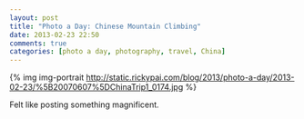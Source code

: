 ```yaml
---
layout: post
title: "Photo a Day: Chinese Mountain Climbing"
date: 2013-02-23 22:50
comments: true
categories: [photo a day, photography, travel, China]
---
```


{% img img-portrait http://static.rickypai.com/blog/2013/photo-a-day/2013-02-23/%5B20070607%5DChinaTrip1_0174.jpg %}

Felt like posting something magnificent.